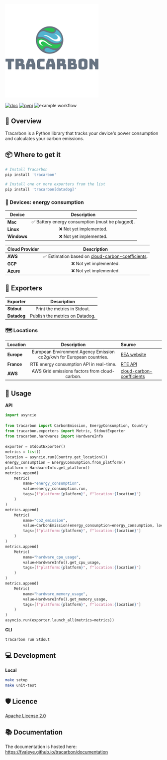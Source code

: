 ![Alt text](logo.png?raw=true "Tracarbon logo")

[![doc](https://img.shields.io/badge/docs-python-blue.svg?style=flat-square)](https://fvaleye.github.io/tracarbon)
[![pypi](https://img.shields.io/pypi/v/tracarbon.svg?style=flat-square)](https://pypi.org/project/tracarbon/)
![example workflow](https://github.com/fvaleye/tracarbon/actions/workflows/build.yml/badge.svg)


## 📌 Overview
Tracarbon is a Python library that tracks your device's power consumption and calculates your carbon emissions.

## 📦 Where to get it

```sh
# Install Tracarbon
pip install 'tracarbon'
```

```sh
# Install one or more exporters from the list
pip install 'tracarbon[datadog]'
```

### 🔌 Devices: energy consumption

| **Device**  |                 **Description**                 |
|-------------|:-----------------------------------------------:|
| **Mac**     | ✅ Battery energy consumption (must be plugged). |
| **Linux**   |             ❌ Not yet implemented.              |
| **Windows** |             ❌ Not yet implemented.              |

| **Cloud Provider** |                                                                    **Description**                                                                     |
|--------------------|:------------------------------------------------------------------------------------------------------------------------------------------------------:|
| **AWS**            |✅ Estimation based on [cloud-carbon-coefficients](https://github.com/cloud-carbon-footprint/cloud-carbon-coefficients/blob/main/data/aws-instances.csv).|
| **GCP**            |                                                                 ❌ Not yet implemented.                                                                 |
| **Azure**          |                                                                 ❌ Not yet implemented.                                                                 |


## 📡 Exporters

| **Exporter** |                **Description**                |
|--------------|:-----------------------------------------:|
| **Stdout**   |       Print the metrics in Stdout.        |
| **Datadog**  |      Publish the metrics on Datadog.      |

### 🗺️ Locations


| **Location**                  |                  **Description**                   | **Source**                                                                                                                                                                                                                                |
|-------------------------------|:--------------------------------------------------:|:------------------------------------------------------------------------------------------------------------------------------------------------------------------------------------------------------------------------------------------|
| **Europe** | European Environment Agency Emission co2g/kwh for European countries. | [EEA website](https://www.eea.europa.eu/data-and-maps/daviz/co2-emission-intensity-9#tab-googlechartid_googlechartid_googlechartid_googlechartid_chart_11111)                                                                             |
| **France**                    |      RTE energy consumption API in real-time.      | [RTE API](https://opendata.reseaux-energies.fr)                                                                                                                                                                                           |
| **AWS**                       |   AWS Grid emissions factors from cloud-carbon.    | [cloud-carbon-coefficients](https://github.com/cloud-carbon-footprint/cloud-carbon-coefficients/blob/main/data/grid-emissions-factors-aws.csv)                                                                                            |


## 🔎 Usage

**API**
```python
import asyncio

from tracarbon import CarbonEmission, EnergyConsumption, Country
from tracarbon.exporters import Metric, StdoutExporter
from tracarbon.hardwares import HardwareInfo

exporter = StdoutExporter()
metrics = list()
location = asyncio.run(Country.get_location())
energy_consumption = EnergyConsumption.from_platform()
platform = HardwareInfo.get_platform()
metrics.append(
    Metric(
        name="energy_consumption",
        value=energy_consumption.run,
        tags=[f"platform:{platform}", f"location:{location}"]
    )
)
metrics.append(
    Metric(
        name="co2_emission",
        value=CarbonEmission(energy_consumption=energy_consumption, location=location).run,
        tags=[f"platform:{platform}", f"location:{location}"]
    )
)
metrics.append(
    Metric(
        name="hardware_cpu_usage",
        value=HardwareInfo().get_cpu_usage,
        tags=[f"platform:{platform}", f"location:{location}"]
    )
)
metrics.append(
    Metric(
        name="hardware_memory_usage",
        value=HardwareInfo().get_memory_usage,
        tags=[f"platform:{platform}", f"location:{location}"]
    )
)
asyncio.run(exporter.launch_all(metrics=metrics))
```

**CLI**
```sh
tracarbon run Stdout
```

## 💻 Development

**Local**
```sh
make setup
make unit-test
```

## 🛡️ Licence
[Apache License 2.0](https://raw.githubusercontent.com/fvaleye/tracarbon/main/LICENSE.txt)

## 📚 Documentation
The documentation is hosted here: https://fvaleye.github.io/tracarbon/documentation
